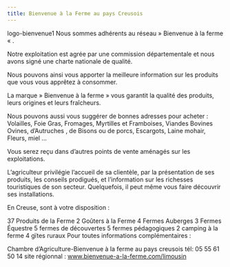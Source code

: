 ```yaml
---
title: Bienvenue à la Ferme au pays Creusois
---
```



logo-bienvenue1 
Nous sommes adhérents au réseau  » Bienvenue à la ferme « .

Notre exploitation est agrée par une commission départementale et nous avons signé une charte nationale de qualité.

Nous pouvons ainsi vous apporter la meilleure information sur les produits que vous vous apprêtez à consommer.

La marque  » Bienvenue à la ferme  » vous garantit la qualité des produits, leurs origines et leurs fraîcheurs.

Nous pouvons aussi vous suggérer de bonnes adresses pour acheter : Volailles, Foie Gras,  Fromages, Myrtilles et Framboises,  Viandes Bovines  Ovines, d’Autruches , de Bisons ou de porcs, Escargots, Laine mohair, Fleurs, miel …

Vous serez reçu dans d’autres points de vente aménagés sur les exploitations.

L’agriculteur privilégie l’accueil de sa clientèle, par la présentation de ses produits, les conseils prodigués, et l’information sur les richesses touristiques de son secteur. Quelquefois, il peut même vous faire découvrir ses installations.

En Creuse, sont à votre disposition :

37 Produits de la Ferme
2 Goûters à la Ferme
4 Fermes Auberges
3 Fermes Équestre
5 fermes de découvertes
5 fermes pédagogiques
2 camping à la ferme
4 gïtes ruraux
Pour toutes informations complémentaires :

Chambre d’Agriculture-Bienvenue à la ferme au pays creusois tél: 05 55 61 50 14
site régionnal : www.bienvenue-a-la-ferme.com/limousin
